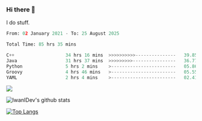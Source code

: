 ### Hi there 👋
I do stuff.

<!--START_SECTION:waka-->

```python
From: 02 January 2021 - To: 25 August 2025

Total Time: 85 hrs 35 mins

C++                   34 hrs 16 mins  >>>>>>>>>>---------------   39.85 %
Java                  31 hrs 37 mins  >>>>>>>>>----------------   36.77 %
Python                5 hrs 2 mins    >------------------------   05.86 %
Groovy                4 hrs 46 mins   >------------------------   05.55 %
YAML                  2 hrs 4 mins    >------------------------   02.41 %
```

<!--END_SECTION:waka-->

![](https://komarev.com/ghpvc/?username=IwanIDev&color=orange)

![IwanIDev's github stats](https://github-readme-stats.vercel.app/api?username=IwanIDev&count_private=true&show_icons=true&theme=gruvbox&include_all_commits=true)

[![Top Langs](https://github-readme-stats.vercel.app/api/top-langs/?username=IwanIDev&theme=gruvbox)](https://github.com/anuraghazra/github-readme-stats)
